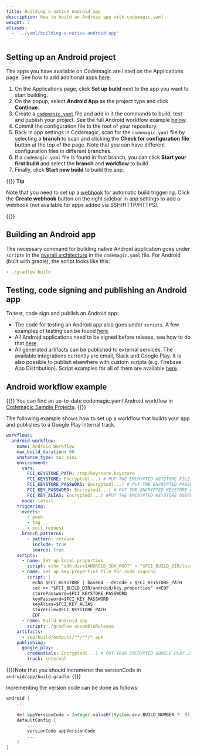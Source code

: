 ```yaml
---
title: Building a native Android app
description: How to build an Android app with codemagic.yaml
weight: 7
aliases:
  - '../yaml/building-a-native-android-app'
---
```


## Setting up an Android project

The apps you have available on Codemagic are listed on the Applications page. See how to add additional apps [here](./adding-apps-from-custom-sources).

1. On the Applications page, click **Set up build** next to the app you want to start building. 
2. On the popup, select **Android App** as the project type and click **Continue**.
3. Create a [`codemagic.yaml`](./yaml) file and add in it the commands to build, test and publish your project. See the full Android workflow example [below](#android-workflow-example).
4. Commit the configuration file to the root of your repository.
5. Back in app settings in Codemagic, scan for the `codemagic.yaml` file by selecting a **branch** to scan and clicking the **Check for configuration file** button at the top of the page. Note that you can have different configuration files in different branches.
6. If a `codemagic.yaml` file is found in that branch, you can click **Start your first build** and select the **branch** and **workflow** to build.
7. Finally, click **Start new build** to build the app.

{{<notebox>}}
**Tip**

Note that you need to set up a [webhook](../building/webhooks) for automatic build triggering. Click the **Create webhook** button on the right sidebar in app settings to add a webhook (not available for apps added via SSH/HTTP/HTTPS).

{{</notebox>}}

## Building an Android app

The necessary command for building native Android application goes under `scripts` in the [overall architecture](../getting-started/yaml/#template) in the `codemagic.yaml` file. For Android (built with gradle), the script looks like this:

```yaml
- ./gradlew build
```

## Testing, code signing and publishing an Android app

To test, code sign and publish an Android app:

* The code for testing an Android app also goes under `scripts`. A few examples of testing can be found [here](../testing-yaml/testing).
* All Android applications need to be signed before release, see how to do that [here](../code-signing-yaml/signing-android).
* All generated artifacts can be published to external services. The available integrations currently are email, Slack and Google Play. It is also possible to publish elsewhere with custom scripts (e.g. Firebase App Distribution). Script examples for all of them are available [here](../publishing-yaml/distribution/#publishing).

## Android workflow example

{{<notebox>}}
You can find an up-to-date codemagic.yaml Android workflow in [Codemagic Sample Projects](https://github.com/codemagic-ci-cd/codemagic-sample-projects/blob/main/android/android-espresso-demo-project/codemagic.yaml).
{{</notebox>}}

The following example shows how to set up a workflow that builds your app and publishes to a Google Play internal track.

```yaml
workflows:
  android-workflow:
    name: Android Workflow
    max_build_duration: 60
    instance_type: mac_mini
    environment:
      vars:
        FCI_KEYSTORE_PATH: /tmp/keystore.keystore
        FCI_KEYSTORE: Encrypted(...) # PUT THE ENCRYPTED KEYSTORE FILE HERE
        FCI_KEYSTORE_PASSWORD: Encrypted(...) # PUT THE ENCRYPTED PASSWORD FOR THE KEYSTORE FILE HERE
        FCI_KEY_PASSWORD: Encrypted(...) # PUT THE ENCRYPTED KEYSTORE ALIAS PASSWORD HERE
        FCI_KEY_ALIAS: Encrypted(...) #PUT THE ENCRYPTED KEYSTORE USERNAME HERE
      node: latest
    triggering:
      events:
        - push
        - tag
        - pull_request
      branch_patterns:
        - pattern: release
          include: true
          source: true
    scripts:
      - name: Set up local properties
        script: echo "sdk.dir=$ANDROID_SDK_ROOT" > "$FCI_BUILD_DIR/local.properties"
      - name: Set up key.properties file for code signing
        script: |
          echo $FCI_KEYSTORE | base64 --decode > $FCI_KEYSTORE_PATH
          cat >> "$FCI_BUILD_DIR/android/key.properties" <<EOF
          storePassword=$FCI_KEYSTORE_PASSWORD
          keyPassword=$FCI_KEY_PASSWORD
          keyAlias=$FCI_KEY_ALIAS
          storeFile=$FCI_KEYSTORE_PATH
          EOF
      - name: Build Android app
        script: ./gradlew assembleRelease
    artifacts:
      - app/build/outputs/**/**/*.apk
    publishing:
      google_play:
        credentials: Encrypted(...) # PUT YOUR ENCRYPTED GOOGLE PLAY JSON CREDENTIALS FILE HERE
        track: internal
```

{{<notebox>}}Note that you should incremenet the versionCode in `android/app/build.gradle`. {{</notebox>}}

Incrementing the version code can be done as follows:

```gradle
android {
    ...
    
    def appVersionCode = Integer.valueOf(System.env.BUILD_NUMBER ?: 0)
    defaultConfig {
        ...
        versionCode appVersionCode
        ...
    }
}
```
